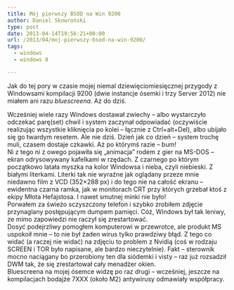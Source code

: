 ```yaml
---
title: Mój pierwszy BSOD na Win 9200
author: Daniel Skowroński
type: post
date: 2013-04-14T19:56:21+00:00
url: /2013/04/moj-pierwszy-bsod-na-win-9200/
tags:
  - windows
  - windows 8

---
```

Jak do tej pory w czasie mojej niemal dziewięciomiesięcznej przygody z Windowsami kompilacji 9200 (dwie instancje ósemki i trzy Server 2012) nie miałem ani razu _bluescreena_. Aż do dziś.  
<!--break-->

  
Wcześniej wiele razy Windows dostawał zwiechy &#8211; albo wystarczyło odczekać parę(set) chwil i system zaczynał odpowiadać (oczywiście realizując wszystkie kliknięcia po kolei &#8211; łącznie z Ctrl+alt+Del), albo ubijało się go twardym resetem. Ale nie dziś. Dzień jak co dzień &#8211; system trochę muli, czasem dostaje czkawki. Aż po którymś razie &#8211; bum!  
Ni z tego ni z owego pojawiła się &#8222;animacja&#8221; rodem z gier na MS-DOS &#8211; ekran odrysowywany kafelkami w rzędach. Z czarnego po którym początkowo latała myszka na kolor Windowsa i nieba, czyli niebieski. Z białymi literkami. Literki tak nie wyraźne jak oglądany przeze mnie niedawno film z VCD (352&#215;288 px) i do tego nie na całość ekranu &#8211; ewidentna czarna ramka, jak w monitorach CRT przy których grzebał ktoś z ekipy Młota Hefajstosa. I nawet smutnej minki nie było!  
Porwałem za świeżo sczyszczony telefon i szybko zrobiłem zdjęcie przynaglany postępującym dumpem pamięci. Cóż, Windows był tak leniwy, ze mimo zapowiedzi nie raczył się zrestartować.  
Dosyć podejrzliwy pomogłem komputerowi w przewrotce, ale produkt MS uspokoił mnie &#8211; to nie był żaden wirus tylko prawdziwy błąd. Z tego co widać (a raczej nie widać) na zdjęciu to problem z Nvidią (coś w rodzaju SCREEN i TOR było napisane, ale bardzo nieczytelnie). Fakt &#8211; sterownik mocno naciągany bo przerobiony ten dla siódemki i visty &#8211; raz już rozsadził DWM tak, że się zrestartował cały menadżer okien.  
Bluescreena na mojej ósemce widzę po raz drugi &#8211; wcześniej, jeszcze na kompilacjach bodajże 7XXX (około M2) antywirusy odmawiały współpracy.